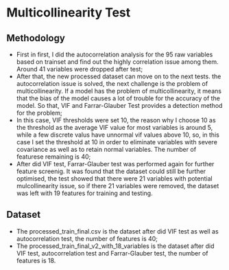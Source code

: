 Multicollinearity Test
=
Methodology
--
- First in first, I did the autocorrelation analysis for the 95 raw variables based on trainset and find out the highly correlation issue among them. Around 41 variables were dropped after test;
- After that, the new processed dataset can move on to the next tests. the autocorrelation issue is solved, the next challenge is the problem of multicollinearity. If a model has the problem of multicollinearity,
  it means that the bias of the model causes a lot of trouble for the accuracy of the model. So that, VIF and Farrar-Glauber Test provides a detection method for the problem; 
- In this case, VIF thresholds were set 10, the reason why I choose 10 as the threshold as the average VIF value for most variables is around 5, while a few discrete valus have unnormal vif values above 10, so, in this case I
  set the threshold at 10 in order to eliminate variables with severe covariance as well as to retain normal variables. The number of featurese remaining is 40;
- After did VIF test, Farrar-Glauber test was performed again for further feature screenig. It was found that the dataset could still be further optimised, the test showed that there were 21 variables with potential mulcollinearity
  issue, so if there 21 variables were removed, the dataset was left with 19 features for training and testing.

Dataset 
--
- The processed_train_final.csv is the dataset after did VIF test as well as autocorrelation test, the number of features is 40;
- The processed_train_final_v2_with_18_variables is the dataset after did VIF test, autocorrelation test and Farrar-Glauber test, the number of features is 18.
